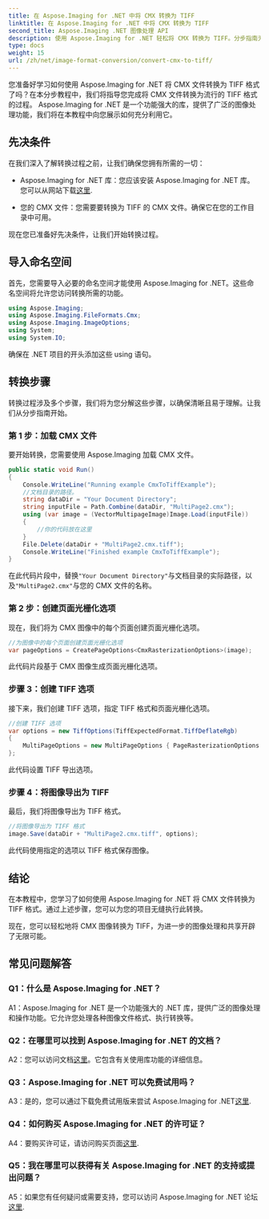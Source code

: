 ```yaml
---
title: 在 Aspose.Imaging for .NET 中将 CMX 转换为 TIFF
linktitle: 在 Aspose.Imaging for .NET 中将 CMX 转换为 TIFF
second_title: Aspose.Imaging .NET 图像处理 API
description: 使用 Aspose.Imaging for .NET 轻松将 CMX 转换为 TIFF。分步指南无缝转换您的图像。
type: docs
weight: 15
url: /zh/net/image-format-conversion/convert-cmx-to-tiff/
---
```

您准备好学习如何使用 Aspose.Imaging for .NET 将 CMX 文件转换为 TIFF 格式了吗？在本分步教程中，我们将指导您完成将 CMX 文件转换为流行的 TIFF 格式的过程。 Aspose.Imaging for .NET 是一个功能强大的库，提供了广泛的图像处理功能，我们将在本教程中向您展示如何充分利用它。

## 先决条件

在我们深入了解转换过程之前，让我们确保您拥有所需的一切：

-  Aspose.Imaging for .NET 库：您应该安装 Aspose.Imaging for .NET 库。您可以从网站下载[这里](https://releases.aspose.com/imaging/net/).

- 您的 CMX 文件：您需要要转换为 TIFF 的 CMX 文件。确保它在您的工作目录中可用。

现在您已准备好先决条件，让我们开始转换过程。

## 导入命名空间

首先，您需要导入必要的命名空间才能使用 Aspose.Imaging for .NET。这些命名空间将允许您访问转换所需的功能。

```csharp
using Aspose.Imaging;
using Aspose.Imaging.FileFormats.Cmx;
using Aspose.Imaging.ImageOptions;
using System;
using System.IO;
```

确保在 .NET 项目的开头添加这些 using 语句。

## 转换步骤

转换过程涉及多个步骤，我们将为您分解这些步骤，以确保清晰且易于理解。让我们从分步指南开始。

### 第 1 步：加载 CMX 文件

要开始转换，您需要使用 Aspose.Imaging 加载 CMX 文件。

```csharp
public static void Run()
{
    Console.WriteLine("Running example CmxToTiffExample");
    //文档目录的路径。
    string dataDir = "Your Document Directory";
    string inputFile = Path.Combine(dataDir, "MultiPage2.cmx");
    using (var image = (VectorMultipageImage)Image.Load(inputFile))
    {
        //你的代码放在这里
    }
    File.Delete(dataDir + "MultiPage2.cmx.tiff");
    Console.WriteLine("Finished example CmxToTiffExample");
}
```

在此代码片段中，替换`"Your Document Directory"`与文档目录的实际路径，以及`"MultiPage2.cmx"`与您的 CMX 文件的名称。

### 第 2 步：创建页面光栅化选项

现在，我们将为 CMX 图像中的每个页面创建页面光栅化选项。

```csharp
//为图像中的每个页面创建页面光栅化选项
var pageOptions = CreatePageOptions<CmxRasterizationOptions>(image);
```

此代码片段基于 CMX 图像生成页面光栅化选项。

### 步骤 3：创建 TIFF 选项

接下来，我们创建 TIFF 选项，指定 TIFF 格式和页面光栅化选项。

```csharp
//创建 TIFF 选项
var options = new TiffOptions(TiffExpectedFormat.TiffDeflateRgb)
{
    MultiPageOptions = new MultiPageOptions { PageRasterizationOptions = pageOptions }
};
```

此代码设置 TIFF 导出选项。

### 步骤 4：将图像导出为 TIFF

最后，我们将图像导出为 TIFF 格式。

```csharp
//将图像导出为 TIFF 格式
image.Save(dataDir + "MultiPage2.cmx.tiff", options);
```

此代码使用指定的选项以 TIFF 格式保存图像。

## 结论

在本教程中，您学习了如何使用 Aspose.Imaging for .NET 将 CMX 文件转换为 TIFF 格式。通过上述步骤，您可以为您的项目无缝执行此转换。

现在，您可以轻松地将 CMX 图像转换为 TIFF，为进一步的图像处理和共享开辟了无限可能。

## 常见问题解答

### Q1：什么是 Aspose.Imaging for .NET？

A1：Aspose.Imaging for .NET 是一个功能强大的 .NET 库，提供广泛的图像处理和操作功能。它允许您处理各种图像文件格式、执行转换等。

### Q2：在哪里可以找到 Aspose.Imaging for .NET 的文档？

 A2：您可以访问文档[这里](https://reference.aspose.com/imaging/net/)。它包含有关使用库功能的详细信息。

### Q3：Aspose.Imaging for .NET 可以免费试用吗？

 A3：是的，您可以通过下载免费试用版来尝试 Aspose.Imaging for .NET[这里](https://releases.aspose.com/).

### Q4：如何购买 Aspose.Imaging for .NET 的许可证？

 A4：要购买许可证，请访问购买页面[这里](https://purchase.aspose.com/buy).

### Q5：我在哪里可以获得有关 Aspose.Imaging for .NET 的支持或提出问题？

A5：如果您有任何疑问或需要支持，您可以访问 Aspose.Imaging for .NET 论坛[这里](https://forum.aspose.com/).